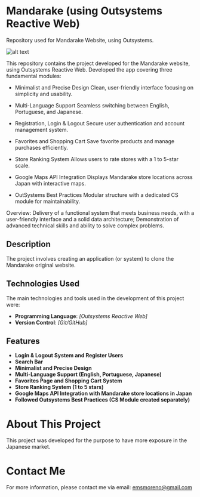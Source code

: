 # Mandarake (using Outsystems Reactive Web)

Repository used for Mandarake Website, using Outsystems.

![alt text](https://www.mandarake.co.jp/img/global/logo.png)

This repository contains the project developed for the Mandarake website, using Outsystems Reactive Web.
Developed the app covering three fundamental modules:

- Minimalist and Precise Design
Clean, user-friendly interface focusing on simplicity and usability.

- Multi-Language Support
Seamless switching between English, Portuguese, and Japanese.

- Registration, Login & Logout
Secure user authentication and account management system.

- Favorites and Shopping Cart
Save favorite products and manage purchases efficiently.

- Store Ranking System
Allows users to rate stores with a 1 to 5-star scale.

- Google Maps API Integration
Displays Mandarake store locations across Japan with interactive maps.

- OutSystems Best Practices
Modular structure with a dedicated CS module for maintainability.

Overview:
Delivery of a functional system that meets business needs, with a user-friendly interface and a solid data architecture;
Demonstration of advanced technical skills and ability to solve complex problems.

## Description

The project involves creating an application (or system) to clone the Mandarake original website.

## Technologies Used

The main technologies and tools used in the development of this project were:

- **Programming Language**: _[Outsystems Reactive Web]_
- **Version Control**: _[Git/GitHub]_

## Features

- **Login & Logout System and Register Users**
- **Search Bar**
- **Minimalist and Precise Design**
- **Multi-Language Support (English, Portuguese, Japanese)**
- **Favorites Page and Shopping Cart System**
- **Store Ranking System (1 to 5 stars)**
- **Google Maps API Integration with Mandarake store locations in Japan**
- **Followed Outsystems Best Practices (CS Module created separately)**

# About This Project
This project was developed for the purpose to have more exposure in the Japanese market.

# Contact Me
For more information, please contact me via email: emsmoreno@gmail.com
